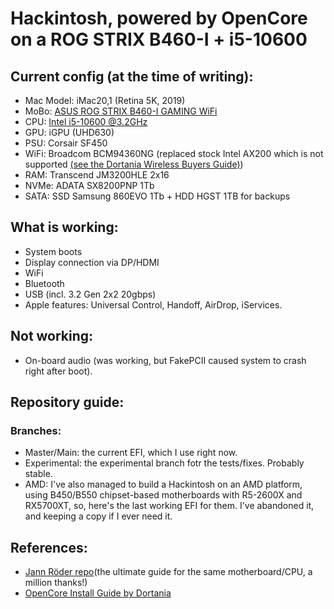 # Hackintosh, powered by OpenCore on a ROG STRIX B460-I + i5-10600

## Current config (at the time of writing):
* Mac Model: iMac20,1 (Retina 5K, 2019)
* MoBo: [ASUS ROG STRIX B460-I GAMING WiFi](https://rog.asus.com/motherboards/rog-strix/rog-strix-b460-i-gaming-model/spec/)
* CPU: [Intel i5-10600 @3.2GHz](https://www.intel.com/content/www/us/en/products/sku/199273/intel-core-i510600-processor-12m-cache-up-to-4-80-ghz/specifications.html)
* GPU: iGPU (UHD630)
* PSU: Corsair SF450
* WiFi: Broadcom BCM94360NG (replaced stock Intel AX200 which is not supported [(see the Dortania Wireless Buyers Guide)](https://dortania.github.io/Wireless-Buyers-Guide/unsupported.html#supported-chipsets))  
* RAM: Transcend JM3200HLE 2x16 
* NVMe: ADATA SX8200PNP 1Tb
* SATA: SSD Samsung 860EVO 1Tb + HDD HGST 1TB for backups

## What is working:

* System boots
* Display connection via DP/HDMI
* WiFi
* Bluetooth
* USB (incl. 3.2 Gen 2x2 20gbps)
* Apple features: Universal Control, Handoff, AirDrop, iServices.

## Not working:
* On-board audio (was working, but FakePCII caused system to crash right after boot).

## Repository guide:
### Branches:
* Master/Main: the current EFI, which I use right now.
* Experimental: the experimental branch fotr the tests/fixes. Probably stable. 
* AMD: I've also managed to build a Hackintosh on an AMD platform, using B450/B550 chipset-based motherboards with R5-2600X and RX5700XT, so, here's the last working EFI for them. I've abandoned it, and keeping a copy if I ever need it. 

## References:

* [Jann Röder repo](https://github.com/roederja/asus-rog-strix-b460I-hackintosh)(the ultimate guide for the same motherboard/CPU, a million thanks!)
* [OpenCore Install Guide by Dortania](https://dortania.github.io/OpenCore-Install-Guide/prerequisites.html)



